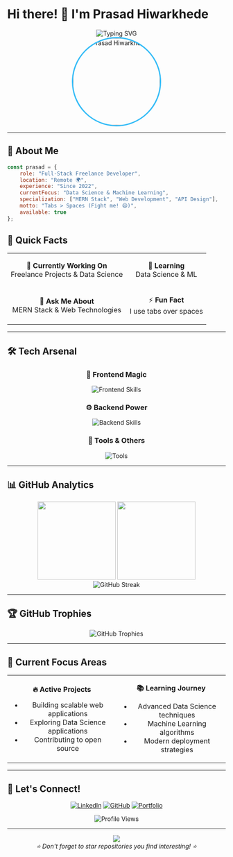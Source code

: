 # Hi there! 👋 I'm Prasad Hiwarkhede

<div align="center">
  <img src="https://readme-typing-svg.herokuapp.com?font=Fira+Code&weight=500&size=22&pause=1000&color=36BCF7&center=true&vCenter=true&width=600&lines=Full-Stack+Developer+%F0%9F%9A%80;MERN+Stack+Specialist+%F0%9F%92%BB;Remote+Worker+Since+2022+%F0%9F%8C%8D;Currently+Learning+Data+Science+%F0%9F%93%8A" alt="Typing SVG" />
</div>

<div align="center">
  <img src="https://avatars.githubusercontent.com/u/143614636?v=4" alt="Prasad Hiwarkhede" width="200" style="border-radius: 50%; border: 3px solid #36BCF7;" />
</div>

---

## 🚀 About Me

```javascript
const prasad = {
    role: "Full-Stack Freelance Developer",
    location: "Remote 🌍",
    experience: "Since 2022",
    currentFocus: "Data Science & Machine Learning",
    specialization: ["MERN Stack", "Web Development", "API Design"],
    motto: "Tabs > Spaces (Fight me! 😄)",
    available: true
};
```

## 💫 Quick Facts

<table align="center">
<tr>
<td align="center">

🔭 **Currently Working On**  
Freelance Projects & Data Science

</td>
<td align="center">

🌱 **Learning**  
Data Science & ML

</td>
</tr>
<tr>
<td align="center">

💬 **Ask Me About**  
MERN Stack & Web Technologies

</td>
<td align="center">

⚡ **Fun Fact**  
I use tabs over spaces

</td>
</tr>
</table>

---

## 🛠️ Tech Arsenal

<div align="center">

### 🎨 Frontend Magic
<p>
  <img src="https://skillicons.dev/icons?i=react,nextjs,js,ts,html,css,bootstrap,tailwind,materialui" alt="Frontend Skills" />
</p>

### ⚙️ Backend Power
<p>
  <img src="https://skillicons.dev/icons?i=nodejs,express,python,php,java,cs,dotnet,mongodb,nginx,git" alt="Backend Skills" />
</p>

### 🎯 Tools & Others
<p>
  <img src="https://skillicons.dev/icons?i=redux,electron,chartjs,illustrator,github" alt="Tools" />
</p>

</div>

---

## 📊 GitHub Analytics

<div align="center">
  <img height="180em" src="https://github-readme-stats.vercel.app/api?username=HiwarkhedePrasad&show_icons=true&theme=tokyonight&include_all_commits=true&count_private=true&hide_border=true"/>
  <img height="180em" src="https://github-readme-stats.vercel.app/api/top-langs/?username=HiwarkhedePrasad&layout=compact&langs_count=8&theme=tokyonight&hide_border=true"/>
</div>

<div align="center">
  <img src="https://streak-stats.demolab.com/?user=HiwarkhedePrasad&theme=tokyonight&hide_border=true" alt="GitHub Streak" />
</div>

---

## 🏆 GitHub Trophies

<div align="center">
  <img src="https://github-profile-trophy.vercel.app/?username=HiwarkhedePrasad&theme=tokyonight&no-frame=true&row=1&column=6" alt="GitHub Trophies" />
</div>

---

## 🎯 Current Focus Areas

<table align="center">
<tr>
<td align="center" width="50%">

**🔥 Active Projects**
- Building scalable web applications
- Exploring Data Science applications
- Contributing to open source

</td>
<td align="center" width="50%">

**📚 Learning Journey**
- Advanced Data Science techniques
- Machine Learning algorithms
- Modern deployment strategies

</td>
</tr>
</table>

---

## 🤝 Let's Connect!

<div align="center">
  
[![LinkedIn](https://img.shields.io/badge/LinkedIn-0077B5?style=for-the-badge&logo=linkedin&logoColor=white)](https://in.linkedin.com/in/prasad-hiwarkhede-1b779627a)
[![GitHub](https://img.shields.io/badge/GitHub-100000?style=for-the-badge&logo=github&logoColor=white)](https://github.com/HiwarkhedePrasad)
[![Portfolio](https://img.shields.io/badge/Portfolio-FF5722?style=for-the-badge&logo=google-chrome&logoColor=white)](#)

</div>

<div align="center">
  <img src="https://komarev.com/ghpvc/?username=HiwarkhedePrasad&color=36BCF7&style=flat-square&label=Profile+Views" alt="Profile Views" />
</div>

---

<div align="center">
  <img src="https://capsule-render.vercel.app/api?type=waving&color=gradient&height=100&section=footer" />
</div>

<div align="center">
  <i>⭐️ Don't forget to star repositories you find interesting! ⭐️</i>
</div>
